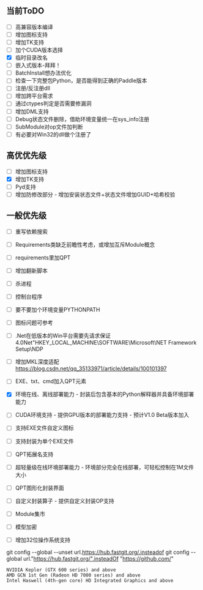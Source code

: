 ## 当前ToDO
- [ ] 高兼容版本编译
- [ ] 增加图标支持
- [ ] 增加TK支持
- [ ] 加个CUDA版本选择
- [x] 临时目录改名
- [ ] 嵌入式版本-拜拜！
- [ ] BatchInstall想办法优化
- [ ] 检查一下完整包Python，是否能得到正确的Paddle版本
- [ ] 注册/反注册dll
- [ ] 增加跨平台需求
- [ ] 通过ctypes判定是否需要修漏洞
- [ ] 增加DML支持
- [ ] Debug状态文件删除，借助环境变量统一在sys_info注册
- [ ] SubModule对op文件加判断
- [ ] 有必要对Win32的dll做个注册了
## 高优优先级
- [ ] 增加图标支持
- [x] 增加TK支持
- [ ] Pyd支持
- [ ] 增加防修改部分 - 增加安装状态文件+状态文件增加GUID+哈希校验

## 一般优先级
- [ ] 重写依赖搜索
- [ ] Requirements类缺乏前瞻性考虑，或增加互斥Module概念
- [ ] requirements里加QPT
- [ ] 增加翻新脚本
- [ ] 杀进程
- [ ] 控制台程序
- [ ] 要不要加个环境变量PYTHONPATH
- [ ] 图标问题可参考
- [ ] .Net在低版本的Win平台需要先请求保证4.0Net"HKEY_LOCAL_MACHINE\SOFTWARE\Microsoft\NET Framework Setup\NDP
- [ ] 增加MKL深度适配 https://blog.csdn.net/qq_35133971/article/details/100101397
- [ ] EXE、txt、cmd加入QPT元素

- [x] 环境在线、离线部署能力 - 封装后包含基本的Python解释器并具备环境部署能力
- [ ] CUDA环境支持 - 提供GPU版本的部署能力支持 - 预计V1.0 Beta版本加入
- [ ] 支持EXE文件自定义图标
- [ ] 支持封装为单个EXE文件
- [ ] QPT拓展名支持
- [ ] 超轻量级在线环境部署能力 - 环境部分完全在线部署，可轻松控制在1M文件大小
- [ ] QPT图形化封装界面
- [ ] 自定义封装算子 - 提供自定义封装OP支持
- [ ] Module集市
- [ ] 模型加密
- [ ] 增加32位操作系统支持

git config --global --unset url.https://hub.fastgit.org/.insteadof
git config --global url."https://hub.fastgit.org/".insteadOf "https://github.com/"


    NVIDIA Kepler (GTX 600 series) and above
    AMD GCN 1st Gen (Radeon HD 7000 series) and above
    Intel Haswell (4th-gen core) HD Integrated Graphics and above

